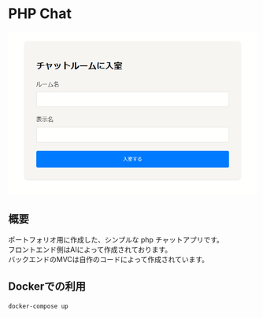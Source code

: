 # PHP Chat

![screenshot](https://raw.githubusercontent.com/s3ij1nn/chat/refs/heads/main/Demo.gif)

## 概要
ポートフォリオ用に作成した、シンプルな php チャットアプリです。  
フロントエンド側はAIによって作成されております。  
バックエンドのMVCは自作のコードによって作成されています。

## Dockerでの利用

```
docker-compose up
```
